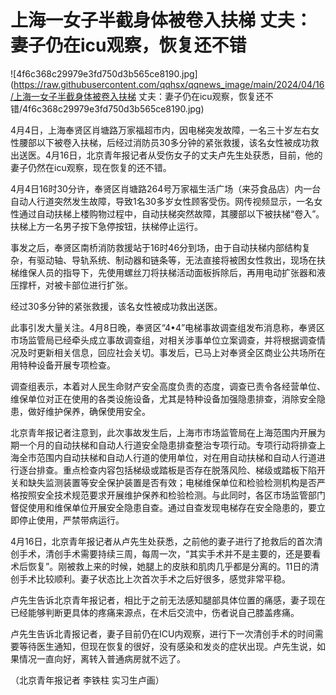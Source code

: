 # 上海一女子半截身体被卷入扶梯 丈夫：妻子仍在icu观察，恢复还不错

![4f6c368c29979e3fd750d3b565ce8190.jpg](https://raw.githubusercontent.com/qqhsx/qqnews_image/main/2024/04/16/上海一女子半截身体被卷入扶梯 丈夫：妻子仍在icu观察，恢复还不错/4f6c368c29979e3fd750d3b565ce8190.jpg)

4月4日，上海奉贤区肖塘路万家福超市内，因电梯突发故障，一名三十岁左右女性腰部以下被卷入扶梯，后经过消防员30多分钟的紧张救援，该名女性被成功救出送医。4月16日，北京青年报记者从受伤女子的丈夫卢先生处获悉，目前，他的妻子仍然在icu观察，现在恢复的还不错。

4月4日16时30分许，奉贤区肖塘路264号万家福生活广场（来芬食品店）内一台自动人行道突然发生故障，导致1名30多岁女性顾客受伤。网传视频显示，一名女性通过自动扶梯上楼购物过程中，自动扶梯突然故障，其腰部以下被扶梯“卷入”。扶梯上方一名男子按下急停按钮，扶梯停止运行。

事发之后，奉贤区南桥消防救援站于16时46分到场，由于自动扶梯内部结构复杂，有驱动轴、导轨系统、制动器和链条等，无法直接将被困女性救出，现场在扶梯维保人员的指导下，先使用螺丝刀将扶梯活动面板拆除后，再用电动扩张器和液压撑杆，对被卡部位进行扩张。

经过30多分钟的紧张救援，该名女性被成功救出送医。

此事引发大量关注。4月8日晚，奉贤区“4•4”电梯事故调查组发布消息称，奉贤区市场监管局已经牵头成立事故调查组，对相关涉事单位立案调查，并将根据调查情况及时更新相关信息，回应社会关切。事发后，已马上对奉贤全区商业公共场所在用特种设备开展专项检查。

调查组表示，本着对人民生命财产安全高度负责的态度，调查已责令各经营单位、维保单位对正在使用的各类设施设备，尤其是特种设备加强隐患排查，消除安全隐患，做好维护保养，确保使用安全。

北京青年报记者注意到，此次事故发生后，上海市市场监管局在上海范围内开展为期一个月的自动扶梯和自动人行道安全隐患排查整治专项行动。专项行动将排查上海全市范围内自动扶梯和自动人行道的使用单位，对在用自动扶梯和自动人行道进行逐台排查。重点检查内容包括梯级或踏板是否存在脱落风险、梯级或踏板下陷开关和缺失监测装置等安全保护装置是否有效；电梯维保单位和检验检测机构是否严格按照安全技术规范要求开展维护保养和检验检测。与此同时，各区市场监管部门督促使用和维保单位开展安全隐患自查。通过自查发现电梯存在安全隐患的，要立即停止使用，严禁带病运行。

4月16日，北京青年报记者从卢先生处获悉，之前他的妻子进行了抢救后的首次清创手术，清创手术需要持续三周，每周一次，“其实手术并不是主要的，还是要看术后恢复”。刚被救上来的时候，她腿上的皮肤和肌肉几乎都是分离的。11日的清创手术比较顺利。妻子状态比上次首次手术之后好很多，感觉非常平稳。

卢先生告诉北京青年报记者，相比于之前无法感知腿部具体位置的痛感，妻子现在已经能够判断更具体的疼痛来源点，在术后交流中，伤者说自己膝盖疼痛。

卢先生告诉北青报记者，妻子目前仍在ICU内观察，进行下一次清创手术的时间需要等待医生通知，但现在恢复的很好，没有感染和发炎的症状出现。卢先生说，如果情况一直向好，离转入普通病房就不远了。

（北京青年报记者 李铁柱 实习生卢画）

